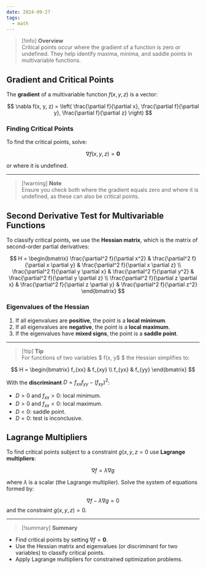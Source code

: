 ```yaml
---
date: 2024-09-27
tags:
  - math
---
```


> [!info] **Overview**  
Critical points occur where the gradient of a function is zero or undefined. They help identify maxima, minima, and saddle points in multivariable functions.

## Gradient and Critical Points

The **gradient** of a multivariable function $f(x, y, z)$ is a vector:

$$
\nabla f(x, y, z) = \left( \frac{\partial f}{\partial x}, \frac{\partial f}{\partial y}, \frac{\partial f}{\partial z} \right)
$$

### Finding Critical Points
To find the critical points, solve:

$$
\nabla f(x, y, z) = \mathbf{0}
$$

or where it is undefined.

---

> [!warning] **Note**  
Ensure you check both where the gradient equals zero and where it is undefined, as these can also be critical points.

## Second Derivative Test for Multivariable Functions

To classify critical points, we use the **Hessian matrix**, which is the matrix of second-order partial derivatives:

$$
H = 
\begin{bmatrix}
    \frac{\partial^2 f}{\partial x^2} & \frac{\partial^2 f}{\partial x \partial y} & \frac{\partial^2 f}{\partial x \partial z} \\
    \frac{\partial^2 f}{\partial y \partial x} & \frac{\partial^2 f}{\partial y^2} & \frac{\partial^2 f}{\partial y \partial z} \\
    \frac{\partial^2 f}{\partial z \partial x} & \frac{\partial^2 f}{\partial z \partial y} & \frac{\partial^2 f}{\partial z^2}
\end{bmatrix}
$$

### Eigenvalues of the Hessian
1. If all eigenvalues are **positive**, the point is a **local minimum**.
2. If all eigenvalues are **negative**, the point is a **local maximum**.
3. If the eigenvalues have **mixed signs**, the point is a **saddle point**.

---

> [!tip] **Tip**  
For functions of two variables $ f(x, y$ $ the Hessian simplifies to:

$$
H = 
\begin{bmatrix}
    f_{xx} & f_{xy} \\
    f_{yx} & f_{yy}
\end{bmatrix}
$$

With the **discriminant** $D = f_{xx} f_{yy} - (f_{xy})^2$:
- $D > 0$ and $f_{xx} > 0$: local minimum.
- $D > 0$ and $f_{xx} < 0$: local maximum.
- $D < 0$: saddle point.
- $D = 0$: test is inconclusive.

## Lagrange Multipliers

To find critical points subject to a constraint $g(x, y, z = 0$ use **Lagrange multipliers**:

$$
\nabla f = \lambda \nabla g
$$

where $\lambda$ is a scalar (the Lagrange multiplier). Solve the system of equations formed by:

$$
\nabla f - \lambda \nabla g = 0
$$
and the constraint $g(x, y, z) = 0$.

---

> [!summary] **Summary**
- Find critical points by setting $\nabla f = \mathbf{0}$.
- Use the Hessian matrix and eigenvalues (or discriminant for two variables) to classify critical points.
- Apply Lagrange multipliers for constrained optimization problems.
